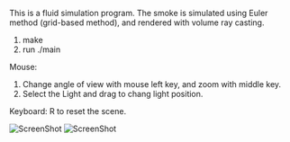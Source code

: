 This is a fluid simulation program.
The smoke is simulated using Euler method (grid-based method), and
rendered with volume ray casting.

1. make
2. run ./main

Mouse:
1. Change angle of view with mouse left key, and zoom with middle key.
2. Select the Light and drag to chang light position.

Keyboard:
R to reset the scene.

 ![ScreenShot](https://raw.githubusercontent.com/nevermoe/SmokeSimulation/master/screenshots/screenshot1.png)
 ![ScreenShot](https://raw.githubusercontent.com/nevermoe/SmokeSimulation/master/screenshots/screenshot2.png)

